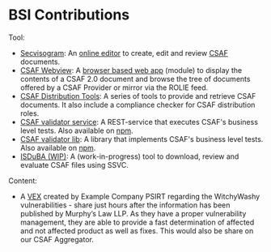 # BSI Contributions

Tool:

- [Secvisogram](https://github.com/secvisogram/secvisogram): An [online editor](https://secvisogram.github.io/) to create, edit and review [CSAF](https://docs.oasis-open.org/csaf/csaf/v2.0/os/csaf-v2.0-os.html) documents.
- [CSAF Webview](https://github.com/csaf-poc/csaf_webview): A [browser based web app](https://csaf-poc.github.io/csaf_webview/) (module) to display the contents of a CSAF 2.0 document and browse the tree of documents offered by a CSAF Provider or mirror via the ROLIE feed.
- [CSAF Distribution Tools](https://github.com/csaf-poc/csaf_distribution): A series of tools to provide and retrieve CSAF documents. It also include a compliance checker for CSAF distribution roles.
- [CSAF validator service](https://github.com/secvisogram/csaf-validator-service): A REST-service that executes CSAF's business level tests. Also available on [npm](https://www.npmjs.com/package/@secvisogram/csaf-validator-service).
- [CSAF validator lib](https://github.com/secvisogram/csaf-validator-lib): A library that implements CSAF's business level tests. Also available on [npm](https://www.npmjs.com/package/@secvisogram/csaf-validator-lib).
- [ISDuBA (WIP)](https://github.com/ISDuBA/ISDuBA): A (work-in-progress) tool to download, review and evaluate CSAF files using SSVC.

Content:

- A [VEX](ecv-2024-0001.json) created by Example Company PSIRT regarding the WitchyWashy vulnerabilities - share just hours after the information has been published by Murphy’s Law LLP. As they have a proper vulnerability management, they are able to provide a fast determination of affected and not affected product as well as fixes. This would also be share on our CSAF Aggregator.
